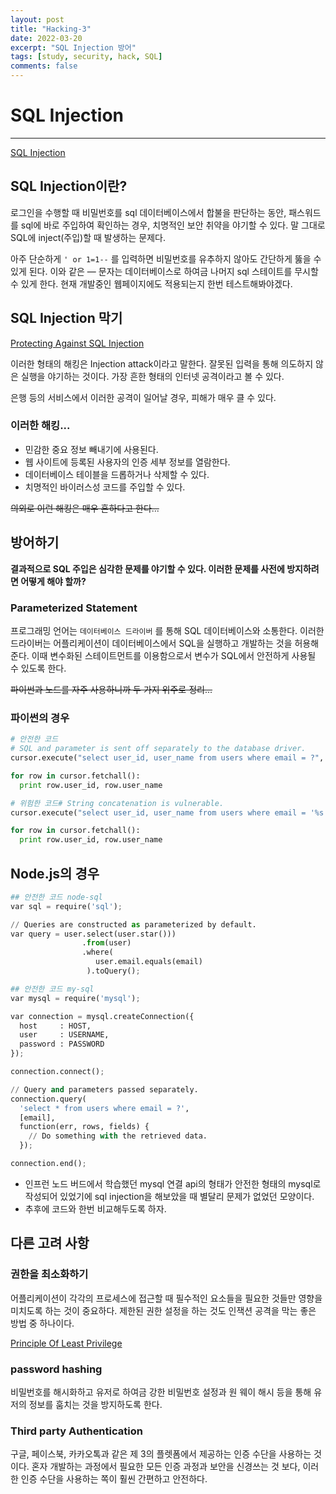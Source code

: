 ```yaml
---
layout: post
title: "Hacking-3"
date: 2022-03-20
excerpt: "SQL Injection 방어"
tags: [study, security, hack, SQL]
comments: false
---
```


# SQL Injection

---

[SQL Injection](https://www.hacksplaining.com/exercises/sql-injection#/sql-injection-vulnerability)

## SQL Injection이란?

로그인을 수행할 때 비밀번호를 sql 데이터베이스에서 합불을 판단하는 동안, 패스워드를 sql에 바로 주입하여 확인하는 경우, 치명적인 보안 취약을 야기할 수 있다. 말 그대로 SQL에 inject(주입)할 때 발생하는 문제다.

아주 단순하게 `' or 1=1--` 를 입력하면 비밀번호를 유추하지 않아도 간단하게 뚫을 수 있게 된다. 이와 같은 — 문자는 데이터베이스로 하여금 나머지 sql 스테이트를 무시할 수 있게 한다. 현재 개발중인 웹페이지에도 적용되는지 한번 테스트해봐야겠다.

## SQL Injection 막기

[Protecting Against SQL Injection](https://www.hacksplaining.com/prevention/sql-injection)

이러한 형태의 해킹은 Injection attack이라고 말한다. 잘못된 입력을 통해 의도하지 않은 실행을 야기하는 것이다. 가장 흔한 형태의 인터넷 공격이라고 볼 수 있다.

은행 등의 서비스에서 이러한 공격이 일어날 경우, 피해가 매우 클 수 있다.

### 이러한 해킹...

- 민감한 중요 정보 빼내기에 사용된다.
- 웹 사이트에 등록된 사용자의 인증 세부 정보를 열람한다.
- 데이터베이스 테이블을 드롭하거나 삭제할 수 있다.
- 치명적인 바이러스성 코드를 주입할 수 있다.

~~의외로 이런 해킹은 매우 흔하다고 한다...~~

## 방어하기

**결과적으로 SQL 주입은 심각한 문제를 야기할 수 있다. 이러한 문제를 사전에 방지하려면 어떻게 해야 할까?**

### Parameterized Statement

프로그래밍 언어는 `데이터베이스 드라이버` 를 통해 SQL 데이터베이스와 소통한다. 이러한 드라이버는 어플리케이션이 데이터베이스에서 SQL을 실행하고 개발하는 것을 허용해준다. 이때 변수화된 스테이트먼트를 이용함으로서 변수가 SQL에서 안전하게 사용될 수 있도록 한다.

~~파이썬과 노드를 자주 사용하니까 두 가지 위주로 정리...~~

### 파이썬의 경우

```python
# 안전한 코드
# SQL and parameter is sent off separately to the database driver.
cursor.execute("select user_id, user_name from users where email = ?", email)

for row in cursor.fetchall():
  print row.user_id, row.user_name

# 위험한 코드# String concatenation is vulnerable.
cursor.execute("select user_id, user_name from users where email = '%s'" % email)

for row in cursor.fetchall():
  print row.user_id, row.user_name
```

## Node.js의 경우

```python
## 안전한 코드 node-sql
var sql = require('sql');

// Queries are constructed as parameterized by default.
var query = user.select(user.star()))
                .from(user)
                .where(
                   user.email.equals(email)
                 ).toQuery();

## 안전한 코드 my-sql
var mysql = require('mysql');

var connection = mysql.createConnection({
  host     : HOST,
  user     : USERNAME,
  password : PASSWORD
});

connection.connect();

// Query and parameters passed separately.
connection.query(
  'select * from users where email = ?',
  [email],
  function(err, rows, fields) {
    // Do something with the retrieved data.
  });

connection.end();
```

- 인프런 노드 버드에서 학습했던 mysql 연결 api의 형태가 안전한 형태의 mysql로 작성되어 있었기에 sql injection을 해보았을 때 별달리 문제가 없었던 모양이다.
- 추후에 코드와 한번 비교해두도록 하자.

## 다른 고려 사항

### 권한을 최소화하기

어플리케이션이 각각의 프로세스에 접근할 때 필수적인 요소들을 필요한 것들만 영향을 미치도록 하는 것이 중요하다. 제한된 권한 설정을 하는 것도 인잭션 공격을 막는 좋은 방법 중 하나이다.

[Principle Of Least Privilege](https://www.hacksplaining.com/glossary/principle-of-least-privilege)

### password hashing

비밀번호를 해시화하고 유저로 하여금 강한 비밀번호 설정과 원 웨이 해시 등을 통해 유저의 정보를 훔치는 것을 방지하도록 한다.

### Third party Authentication

구글, 페이스북, 카카오톡과 같은 제 3의 플렛폼에서 제공하는 인증 수단을 사용하는 것이다. 혼자 개발하는 과정에서 필요한 모든 인증 과정과 보안을 신경쓰는 것 보다, 이러한 인증 수단을 사용하는 쪽이 훨씬 간편하고 안전하다.
